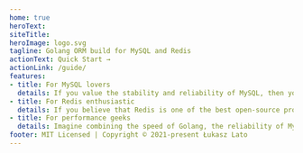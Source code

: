 ```yaml
---
home: true
heroText:  
siteTitle: 
heroImage: logo.svg
tagline: Golang ORM build for MySQL and Redis
actionText: Quick Start →
actionLink: /guide/
features:
- title: For MySQL lovers
  details: If you value the stability and reliability of MySQL, then you've come to the right place. Our ORM is designed to take full advantage of MySQL's capabilities, providing optimal performance and scalability for your applications.
- title: For Redis enthusiastic
  details: If you believe that Redis is one of the best open-source projects for providing top-edge performance, then BeeORM is the ORM for you. Our ORM is designed to take full advantage of Redis' capabilities, providing optimal performance and scalability for your applications.
- title: For performance geeks
  details: Imagine combining the speed of Golang, the reliability of MySQL, and the performance of Redis. It's a perfect match! With BeeORM, you can take full advantage of the strengths of these technologies to build high-performance and scalable applications. Try it out and see the benefits for yourself!
footer: MIT Licensed | Copyright © 2021-present Łukasz Lato
---
```

